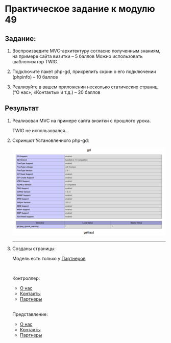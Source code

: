 ﻿# Практическое задание к модулю 49

## Задание:

1. Воспроизведите MVC-архитектуру согласно полученным знаниям, на примере сайта визитки – 5 баллов
Можно использовать шаблонизатор TWIG. 

1. Подключите пакет php-gd, прикрепить скрин о его подключении (phpinfo) – 10 баллов

1. Реализуйте в вашем приложении несколько статических страниц (“О нас», «Контакты» и т.д.) – 20 баллов


## Результат

1. Реализован MVC на примере сайта визитки с прошлого урока.

    TWIG не использовался...

1. Скриншот Установленного php-gd: 

    ![Скриншот установленного GD](./Images/GD.png)

    ---

1. Созданы страницы:

    Модель есть только у [Партнеров](./Application/Models/model_partner.php)

    <br>

    Контроллер:
    - [О нас](./Application/Controllers/controller_about.php)
    - [Контакты](./Application/Controllers/controller_contact.php)
    - [Партнеры](./Application/Controllers/controller_partner.php)

    <br>

    Представление:
    - [О нас](./Application/Views/about_view.php)
    - [Контакты](./Application/Views/contact_view.php)
    - [Партнеры](./Application/Views/partner_view.php)
